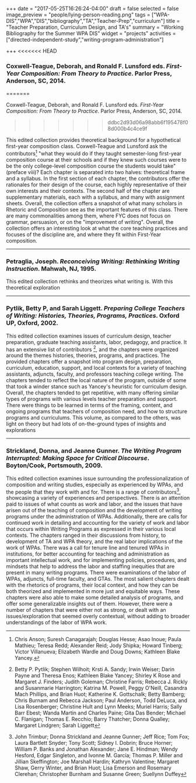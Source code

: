 +++
date = "2017-05-25T16:26:24-04:00"
draft = false
selected = false
image_preview = "people/lying-person-reading.png"
tags = ["WPA-DIS","WPA","DIS","bibliography","TA","Teacher-Prep","curriculum"]
title = "Teacher Preparation, Curriculum Design, and TA's"
summary = "Working Bibliography for the Summer WPA DIS"
widget = "projects"
activities = ["directed-independent-study","writing-program-administration"]

+++
<<<<<<< HEAD
### Coxwell-Teague, Deborah, and Ronald F. Lunsford eds. *First-Year Composition: From Theory to Practice*. Parlor Press, Anderson, SC, 2014.
=======

Coxwell-Teague, Deborah, and Ronald F. Lunsford eds. *First-Year Composition: From Theory to Practice*. Parlor Press, Anderson, SC, 2014.
>>>>>>> ddbc2d93d06a98abb6f195478f08d000b4c4ce9f


  This edited collection provides theoretical background for a hypothetical first-year composition class. Coxwell-Teague and Lunsford ask the contributors[^1] "what they would do if they taught semester-long first-year composition course at their schools and if they knew such courses were to be the only college-level composition course the students would take" (preface viii)? Each chapter is separated into two halves: theoretical frame and a syllabus. In the first section of each chapter, the contributors offer the rationales for their design of the course, each highly representative of their own interests and their contexts. The second half of the chapter are supplementary materials, each with a syllabus, and many with assignment sheets. Overall, the collection offers a snapshot of what many scholars in Rhetoric and Composition see as the important features of this class. There are many commonalities among them, where FYC does not focus on grammar, persuasion, or on the "improvement of writing". Overall, the collection offers an interesting look at what the core teaching practices and focuses of the discipline are, and where they fit within First-Year composition.
***
### Petraglia, Joseph. *Reconceiving Writing: Rethinking Writing Instruction*. Mahwah, NJ, 1995.

  This edited collection rethinks and theorizes what writing is. With this theoretical exploration
***
### Pytlik, Betty P, and Sarah Liggett. *Preparing College Teachers of Writing: Histories, Theories, Programs, Practices*. Oxford UP, Oxford, 2002.

  This edited collection examines issues of curriculum design, teacher preparation, graduate teaching assistants, labor, pedagogy, and practice. It has an extensive list of contributors [^2], and the chapters were organized around the themes histories, theories, programs, and practices. The provided chapters offer a snapshot into program design, preparation, curriculum, education, support, and local contexts for a variety of teaching assistants, adjuncts, faculty, and professors teaching college writing. The chapters tended to reflect the local nature of the program, outside of some that took a winder stance such as Yancey's heuristic for curriculum design. Overall, the chapters tended to get repetitive, with many offering similar types of programs with various levels teacher preparation and support. There were things to be learned in terms of the framing, content, and ongoing programs that teachers of composition need, and how to structure programs and curriculums. This volume, as compared to the others, was light on theory but had lots of on-the-ground types of insights and explorations
***
### Strickland, Donna, and Jeanne Gunner. *The Writing Program Interrupted: Making Space for Critical Discourse*. Boyton/Cook, Portsmouth, 2009.


  This edited collection examines issue surrounding the professionalization of composition and writing studies, especially as experienced by WPAs, and the people that they work with and for. There is a range of contributors[^3], showcasing a variety of experiences and perspectives. There is an attention paid to issues of what counts as work and labor, and the issues that have arisen out of the teaching of composition and the development of writing programs under the administration of WPAs. Additionally, there are calls for continued work in detailing and accounting for the variety of work and labor that occurs within Writing Programs as expressed in their various local contexts. The chapters ranged in their discussions from history, to development of TA and WPA theory, and the real labor implications of the work of WPAs. There was a call for tenure line and tenured WPAs in institutions, for better accounting for teaching and administration as important intellectual work, and for implementing policies, procedures, and mindsets that help to address the labor and staffing inequities that are present in many writing programs. There were examinations of the labor of WPAs, adjuncts, full-time faculty, and GTAs. The most salient chapters dealt with the rhetorics of programs, their local context, and how they can be both theorized and implemented in more just and equitable ways. These chapters were also able to make some detailed analysis of programs, and offer some generalizable insights out of them. However, there were a number of chapters that were either not as strong, or dealt with an issues/exploration that seemed overly contextual, without adding to broader understandings of the labor of WPA work. 

[^1]: Chris Anson; Suresh Canagarajah; Douglas Hesse; Asao Inoue; Paula Mathieu; Teresa Redd; Alexander Reid; Jody Shipka; Howard Tinberg; Victor Villanueva; Elizabeth Wardle and Doug Downs; Kathleen Blake Yancey.
[^2]: Betty P. Pytlik; Stephen Wilhoit; Krsti A. Sandy; Irwin Weiser; Darin Payne and Theresa Enos; Kathleen Blake Yancey; Shirley K Rose and Margaret J. Finders; Judith Goleman; Christine Farris; Rebecca J. Rickly and Susanmarie Harrington; Katrina M. Powell, Peggy O'Neill, Casandra Mach Phillips, and Brian Huot; Katherine K. Gottschalk; Betty Bamberg; Chris Burnam and Rebecca Jackson; Paul Anderson, Todd DeLuca, and Lisa Rosenberger; Christine Hult and Lynn Meeks; Muriel Harris; Sally Barr Ebest; Wanda Martin and Charles Paine; Gita Das Bender; Michael C. Flanigan; Thomas E. Recchio; Barry Thatcher; Donna Qualley; Margaret Lindgren; Sarah Liggett
[^3]: John Trimbur; Donna Strickland and Jeanne Gunner; Jeff Rice; Tom Fox; Laura Bartlett Snyder; Tony Scott; Sidney I. Dobrin; Bruce Horner; William P. Banks and Jonathan Alexander; Jane E. Hindman; Wendy Hesford, Edgar Singleton, and Ivonne M. García; Thomas P. Miller and Jillian Skeffington; Joe Marshall Hardin; Kathryn Valentine; Margaret Shaw, Gerry Winter, and Brian Huot; Lisa Emerson and Rosemary Clerehan; Christopher Burnham and Susanne Green; Suellynn Duffey
